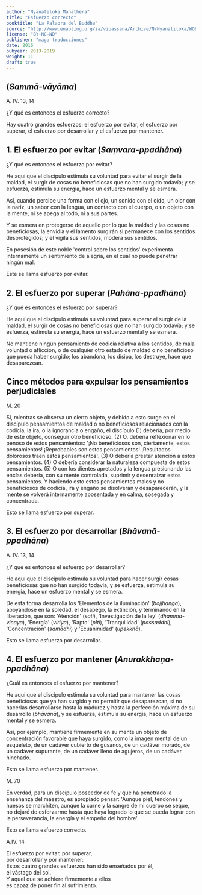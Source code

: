```yaml
---
author: "Nyānatiloka Mahāthera"
title: "Esfuerzo correcto"
booktitle: "La Palabra del Buddha"
source: "http://www.enabling.org/ia/vipassana/Archive/N/Nyanatiloka/WOB/index.html"
license: "BY-NC-ND"
publisher: "maga traducciones"
date: 2016
pubyear: 2013-2019 
weight: 11
draft: true
---
```


## (*Sammā-vāyāma*)  

A. IV. 13, 14  

¿Y qué es entonces el esfuerzo correcto?  

Hay cuatro grandes esfuerzos: el esfuerzo por evitar, el esfuerzo por superar, el esfuerzo por desarrollar y el esfuerzo por mantener.  

## 1. El esfuerzo por evitar (*Saṃvara-ppadhāna*)  

¿Y qué es entonces el esfuerzo por evitar?  

He aquí que el discípulo estimula su voluntad para evitar el surgir de la maldad, el surgir de cosas no beneficiosas que no han surgido todavía; y se esfuerza, estimula su energía, hace un esfuerzo mental y se esmera.  

Así, cuando percibe una forma con el ojo, un sonido con el oído, un olor con la nariz, un sabor con la lengua, un contacto con el cuerpo, o un objeto con la mente, ni se apega al todo, ni a sus partes.  

Y se esmera en protegerse de aquello por lo que la maldad y las cosas no beneficiosas, la envidia y el lamento surgirán si permanece con los sentidos desprotegidos; y el vigila sus sentidos, modera sus sentidos.  

En posesión de este noble 'control sobre los sentidos' experimenta internamente un sentimiento de alegría, en el cual no puede penetrar ningún mal.  

Este se llama esfuerzo por evitar.  

## 2. El esfuerzo por superar (*Pahāna-ppadhāna*)  

¿Y qué es entonces el esfuerzo por superar?  

He aquí que el discípulo estimula su voluntad para superar el surgir de la maldad, el surgir de cosas no beneficiosas que no han surgido todavía; y se esfuerza, estimula su energía, hace un esfuerzo mental y se esmera.  

No mantiene ningún pensamiento de codicia relativa a los sentidos, de mala voluntad o aflicción, o de cualquier otro estado de maldad o no beneficioso que pueda haber surgido; los abandona, los disipa, los destruye, hace que desaparezcan.  

## Cinco métodos para expulsar los pensamientos perjudiciales  

M. 20  

Si, mientras se observa un cierto objeto, y debido a esto surge en el  discípulo pensamientos de maldad o no beneficiosos relacionados con la codicia, la ira, o la ignorancia o engaño, el discípulo (1) debería, por medio de este objeto, conseguir otro beneficioso. (2) O, debería  reflexionar en lo penoso de estos pensamientos: '¡No beneficiosos son, ciertamente, estos pensamientos! ¡Reprobables son estos pensamientos! ¡Resultados dolorosos traen estos pensamientos!. (3) O debería prestar atención a estos pensamientos. (4) O debería considerar la naturaleza compuesta de estos pensamientos. (5) O con los dientes apretados y la lengua presionando las encías debería, con su mente controlada, suprimir y desenraizar estos pensamientos. Y haciendo esto estos pensamientos malos y no beneficiosos de codicia, ira y engaño se disolverán y desaparecerán, y la mente se volverá internamente aposentada y en calma, sosegada y concentrada.  

Esto se llama esfuerzo por superar.  

## 3. El esfuerzo por desarrollar (*Bhāvanā-ppadhāna*)  

A. IV. 13, 14  

¿Y qué es entonces el esfuerzo por desarrollar?  

He aquí que el discípulo estimula su voluntad para hacer surgir cosas beneficiosas que no han surgido todavía, y se esfuerza, estimula su  energía, hace un esfuerzo mental y se esmera.  

De esta forma desarrolla los 'Elementos de la iluminación' (*bojjhanga*), apoyándose en la soledad, el desapego, la extinción, y terminando en la liberación, que son: 'Atención' (*sati*), 'Investigación de la ley' (*dhamma-vicaya*), 'Energía' (*viriya*), 'Rapto' (*pīti*), 'Tranquilidad' (*passaddhi*), 'Concentración' (*samādhi*) y 'Ecuanimidad' (*upekkhā*).  

Esto se llama esfuerzo por desarrollar.  

## 4. El esfuerzo por mantener (*Anurakkhaṇa-ppadhāna*)    

¿Cuál es entonces el esfuerzo por mantener?  

He aquí que el discípulo estimula su voluntad para mantener las cosas  beneficiosas que ya han surgido y no permitir que desaparezcan, si no hacerlas desarrollarse hasta la madurez y hasta la perfección máxima de su desarrollo (*bhāvanā*), y se esfuerza, estimula su energía, hace un esfuerzo mental y se esmera.  

Así, por ejemplo, mantiene firmemente en su mente un objeto de concentración favorable que haya surgido, como la imagen mental de un esqueleto, de un cadáver cubierto de gusanos, de un cadáver morado, de un cadáver supurante, de un cadáver lleno de agujeros, de un cadáver hinchado.  

Esto se llama esfuerzo por mantener.  

M. 70  

En verdad, para un discípulo poseedor de fe y que ha penetrado la  enseñanza del maestro, es apropiado pensar: 'Aunque piel, tendones y huesos se marchiten, aunque la carne y la sangre de mi cuerpo se seque, no dejaré de esforzarme hasta que haya logrado lo que se pueda lograr  con la perseverancia, la energía y el empeño del hombre'.  

Esto se llama esfuerzo correcto.   

A.IV. 14  

El esfuerzo por evitar, por superar,  
por desarrollar y por mantener:  
Estos cuatro grandes esfuerzos han sido enseñados por él,  
el vástago  del sol.  
Y aquel que se adhiere firmemente a ellos  
es capaz de poner fin al sufrimiento.  
